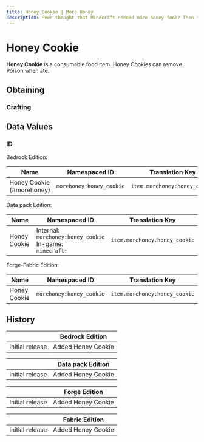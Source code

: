 ```yaml
---
title: Honey Cookie | More Honey
description: Ever thought that Minecraft needed more honey food? Then this is your mod! This mod adds more than 5+ honey foods. Use it to replenish those health and hunger points and have some good buffs.
---
```


# Honey Cookie

**Honey Cookie** is a consumable food item. Honey Cookies can remove Poison when ate.

## Obtaining

### Crafting

<ShapedRecipe
a1="honey_bottle" b1="" c1=""
a2="cookie" b2="" c2=""
a3="" b3="" c3=""
output="morehoney:honey_cookie"/>

## Data Values

### ID

Bedrock Edition:

| Name                     | Namespaced ID           | Translation Key              |
| ------------------------ | ----------------------- | ---------------------------- |
| Honey Cookie (#morehoney) | `morehoney:honey_cookie` | `item.morehoney:honey_cookie` |

Data pack Edition:

| Name         | Namespaced ID                                                    | Translation Key              |
| ------------ | ---------------------------------------------------------------- | ---------------------------- |
| Honey Cookie | Internal:<br>`morehoney:honey_cookie`<br>In-game:<br>`minecraft:` | `item.morehoney.honey_cookie` |

Forge-Fabric Edition:

| Name         | Namespaced ID           | Translation Key              |
| ------------ | ----------------------- | ---------------------------- |
| Honey Cookie | `morehoney:honey_cookie` | `item.morehoney.honey_cookie` |

## History

|                 | Bedrock Edition    |
| --------------- | ------------------ |
| Initial release | Added Honey Cookie |

|                 | Data pack Edition  |
| --------------- | ------------------ |
| Initial release | Added Honey Cookie |

|                 | Forge Edition      |
| --------------- | ------------------ |
| Initial release | Added Honey Cookie |

|                 | Fabric Edition     |
| --------------- | ------------------ |
| Initial release | Added Honey Cookie |
